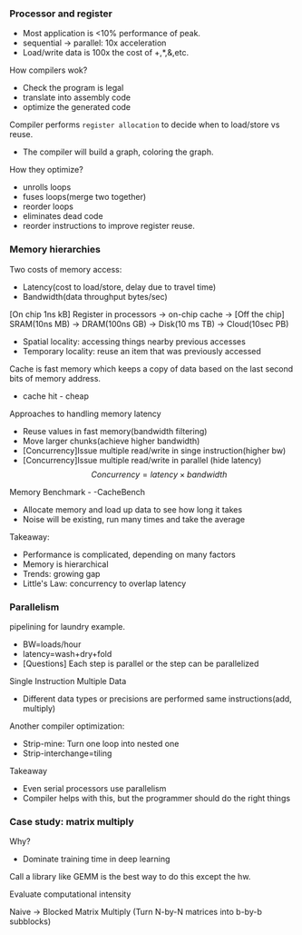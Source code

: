 ### Processor and register
* Most application is <10% performance of peak.
* sequential -> parallel: 10x acceleration
* Load/write data is 100x the cost of +,*,&,etc.

How compilers wok?
* Check the program is legal
* translate into assembly code
* optimize the generated code

Compiler performs `register allocation` to decide when to load/store vs reuse.
* The compiler will build a graph, coloring the graph.

How they optimize?
* unrolls loops
* fuses loops(merge two together)
* reorder loops
* eliminates dead code
* reorder instructions to improve register reuse.

### Memory hierarchies
Two costs of memory access: 
  * Latency(cost to load/store, delay due to travel time)
  * Bandwidth(data throughput bytes/sec)

[On chip 1ns kB] Register in processors -> on-chip cache -> [Off the chip] SRAM(10ns MB) -> DRAM(100ns GB) -> Disk(10 ms TB) -> Cloud(10sec PB)
* Spatial locality: accessing things nearby previous accesses
* Temporary locality: reuse an item that was previously accessed

Cache is fast memory which keeps a copy of data based on the last second bits of memory address.
* cache hit - cheap

Approaches to handling memory latency
* Reuse values in fast memory(bandwidth filtering)
* Move larger chunks(achieve higher bandwidth)
* [Concurrency]Issue multiple read/write in singe instruction(higher bw)
* [Concurrency]Issue multiple read/write in parallel (hide latency)
$$Concurrency=latency\times{bandwidth}$$

Memory Benchmark - -CacheBench
* Allocate memory and load up data to see how long it takes
* Noise will be existing, run many times and take the average

Takeaway:
* Performance is complicated, depending on many factors
* Memory is hierarchical
* Trends: growing gap
* Little's Law: concurrency to overlap latency


### Parallelism
pipelining for laundry example.
* BW=loads/hour
* latency=wash+dry+fold
* [Questions] Each step is parallel or the step can be parallelized

Single Instruction Multiple Data
* Different data types or precisions are performed same instructions(add, multiply)

Another compiler optimization:
* Strip-mine: Turn one loop into nested one
* Strip-interchange=tiling

Takeaway
* Even serial processors use parallelism
* Compiler helps with this, but the programmer should do the right things

### Case study: matrix multiply
Why?
* Dominate training time in deep learning

Call a library like GEMM is the best way to do this except the hw.

Evaluate computational intensity

Naive -> Blocked Matrix Multiply (Turn N-by-N matrices into b-by-b subblocks)